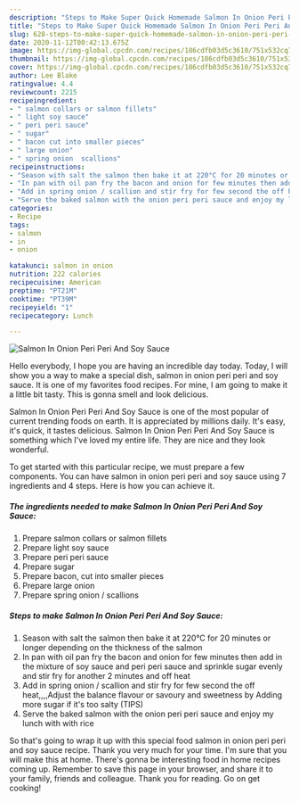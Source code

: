 ```yaml
---
description: "Steps to Make Super Quick Homemade Salmon In Onion Peri Peri And Soy Sauce"
title: "Steps to Make Super Quick Homemade Salmon In Onion Peri Peri And Soy Sauce"
slug: 628-steps-to-make-super-quick-homemade-salmon-in-onion-peri-peri-and-soy-sauce
date: 2020-11-12T00:42:13.675Z
image: https://img-global.cpcdn.com/recipes/186cdfb03d5c3610/751x532cq70/salmon-in-onion-peri-peri-and-soy-sauce-recipe-main-photo.jpg
thumbnail: https://img-global.cpcdn.com/recipes/186cdfb03d5c3610/751x532cq70/salmon-in-onion-peri-peri-and-soy-sauce-recipe-main-photo.jpg
cover: https://img-global.cpcdn.com/recipes/186cdfb03d5c3610/751x532cq70/salmon-in-onion-peri-peri-and-soy-sauce-recipe-main-photo.jpg
author: Lee Blake
ratingvalue: 4.4
reviewcount: 2215
recipeingredient:
- " salmon collars or salmon fillets"
- " light soy sauce"
- " peri peri sauce"
- " sugar"
- " bacon cut into smaller pieces"
- " large onion"
- " spring onion  scallions"
recipeinstructions:
- "Season with salt the salmon then bake it at 220°C for 20 minutes or longer depending on the thickness of the salmon"
- "In pan with oil pan fry the bacon and onion for few minutes then add in the mixture of soy sauce and peri peri sauce and sprinkle sugar evenly and stir fry for another 2 minutes and off heat"
- "Add in spring onion / scallion and stir fry for few second the off heat,,,,Adjust the balance flavour or savoury and sweetness by Adding more sugar if it&#39;s too salty (TIPS)"
- "Serve the baked salmon with the onion peri peri sauce and enjoy my lunch with with rice"
categories:
- Recipe
tags:
- salmon
- in
- onion

katakunci: salmon in onion 
nutrition: 222 calories
recipecuisine: American
preptime: "PT21M"
cooktime: "PT39M"
recipeyield: "1"
recipecategory: Lunch

---
```



![Salmon In Onion Peri Peri And Soy Sauce](https://img-global.cpcdn.com/recipes/186cdfb03d5c3610/751x532cq70/salmon-in-onion-peri-peri-and-soy-sauce-recipe-main-photo.jpg)

Hello everybody, I hope you are having an incredible day today. Today, I will show you a way to make a special dish, salmon in onion peri peri and soy sauce. It is one of my favorites food recipes. For mine, I am going to make it a little bit tasty. This is gonna smell and look delicious.

Salmon In Onion Peri Peri And Soy Sauce is one of the most popular of current trending foods on earth. It is appreciated by millions daily. It's easy, it's quick, it tastes delicious. Salmon In Onion Peri Peri And Soy Sauce is something which I've loved my entire life. They are nice and they look wonderful.




To get started with this particular recipe, we must prepare a few components. You can have salmon in onion peri peri and soy sauce using 7 ingredients and 4 steps. Here is how you can achieve it.

<!--inarticleads1-->

##### The ingredients needed to make Salmon In Onion Peri Peri And Soy Sauce:

1. Prepare  salmon collars or salmon fillets
1. Prepare  light soy sauce
1. Prepare  peri peri sauce
1. Prepare  sugar
1. Prepare  bacon, cut into smaller pieces
1. Prepare  large onion
1. Prepare  spring onion / scallions




<!--inarticleads2-->

##### Steps to make Salmon In Onion Peri Peri And Soy Sauce:

1. Season with salt the salmon then bake it at 220°C for 20 minutes or longer depending on the thickness of the salmon
1. In pan with oil pan fry the bacon and onion for few minutes then add in the mixture of soy sauce and peri peri sauce and sprinkle sugar evenly and stir fry for another 2 minutes and off heat
1. Add in spring onion / scallion and stir fry for few second the off heat,,,,Adjust the balance flavour or savoury and sweetness by Adding more sugar if it&#39;s too salty (TIPS)
1. Serve the baked salmon with the onion peri peri sauce and enjoy my lunch with with rice




So that's going to wrap it up with this special food salmon in onion peri peri and soy sauce recipe. Thank you very much for your time. I'm sure that you will make this at home. There's gonna be interesting food in home recipes coming up. Remember to save this page in your browser, and share it to your family, friends and colleague. Thank you for reading. Go on get cooking!

